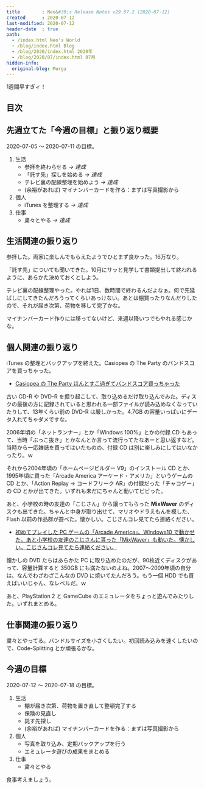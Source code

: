 ```yaml
---
title        : Neo&#39;s Release Notes v29.07.2 (2020-07-12)
created      : 2020-07-12
last-modified: 2020-07-12
header-date  : true
path:
  - /index.html Neo's World
  - /blog/index.html Blog
  - /blog/2020/index.html 2020年
  - /blog/2020/07/index.html 07月
hidden-info:
  original-blog: Murga
---
```


1週間早すぎィ！

## 目次

## 先週立てた「今週の目標」と振り返り概要

2020-07-05 ～ 2020-07-11 の目標。

1. 生活
    - 参拝を終わらせる _→ 達成_
    - 「託す先」探しを始める _→ 達成_
    - テレビ裏の配線整理を始めよう _→ 達成_
    - (余裕があれば) マイナンバーカードを作る：まずは写真撮影から
2. 個人
    - iTunes を整理する _→ 達成_
3. 仕事
    - 粛々とやる _→ 達成_

## 生活関連の振り返り

参拝した。両家に楽しんでもらえたようでひとまず良かった。16万なり。

「託す先」についても聞いてきた。10月にサッと見学して書類提出して終われるように、あらかた決めておくとしよう。

テレビ裏の配線整理やった。やれば1日、数時間で終わるんだよなぁ。何で先延ばしにしてきたんだろうってくらいあっけない。あとは棚買ったりなんだりしたので、それが届き次第、荷物を移して完了かな。

マイナンバーカード作りには移ってないけど、来週以降いつでもやれる感じかな。

## 個人関連の振り返り

iTunes の整理とバックアップを終えた。Casiopea の The Party のバンドスコアを買っちゃった。

- [Casiopea の The Party ほんとすこ過ぎてバンドスコア買っちゃった](https://www.instagram.com/p/CCdCGVeJtqA/)

古い CD-R や DVD-R を掘り起こして、取り込めるだけ取り込んでみた。ディスクの最後の方に記録されていると思われる一部ファイルが読み込めなくなっていたりして、13年くらい前の DVD-R は厳しかった。4.7GB の容量いっぱいにデータ入れてちゃダメですな。

2006年頃の「ネットランナー」とか「Windows 100%」とかの付録 CD もあって、当時「ぶっこ抜き」とかなんとか言って流行ってたなあーと思い返すなど。当時から一応雑誌を買ってはいたものの、付録 CD は別に楽しみにしてはいなかったり。ｗ

それから2004年頃の「ホームページビルダー V9」のインストール CD とか、1995年頃に買った「Arcade America アーケード・アメリカ」というゲームの CD とか、「Action Replay → コードフリーク AR」の付録だった「チャコゲー」の CD とかが出てきた。いずれも未だにちゃんと動いてビビった。

あと、小学校の時の友達の「こじさん」から譲ってもらった **MixWaver** のディスクも出てきた。ちゃんと中身が取り出せて、マリオやドラえもんを模した、Flash 以前の作品群が遊べた。懐かしい。こじさんコレ見てたら連絡ください。

- [初めてプレイした PC ゲームの「Arcade America」、Windows10 ‪で動かせた。あと小学校の友達のこじさんに貰った「MixWaver」も動いた。懐かしい。こじさんコレ見てたら連絡ください。](https://www.instagram.com/p/CCdCdW7JOHl/)

懐かしの DVD たちはあらかた PC に取り込めたのだが、90枚近くディスクがあって、容量計算すると 350GB にも満たないのよね。2007～2009年頃の自分は、なんでわざわざこんなの DVD に焼いてたんだろう。もう一個 HDD でも買えばいいじゃん、なレベルだ。ｗ

あと、PlayStation 2 と GameCube のエミュレータをちょっと遊んでみたりした。いずれまとめる。

## 仕事関連の振り返り

粛々とやってる。バンドルサイズを小さくしたい。初回読み込みを速くしたいので、Code-Splitting とか頑張るかな。

## 今週の目標

2020-07-12 ～ 2020-07-18 の目標。

1. 生活
    - 棚が届き次第、荷物を置き直して整頓完了する
    - 保険の見直し
    - 託す先探し
    - (余裕があれば) マイナンバーカードを作る：まずは写真撮影から
2. 個人
    - 写真を取り込み、定期バックアップを行う
    - エミュレータ遊びの成果をまとめる
3. 仕事
    - 粛々とやる

食事考えましょう。

